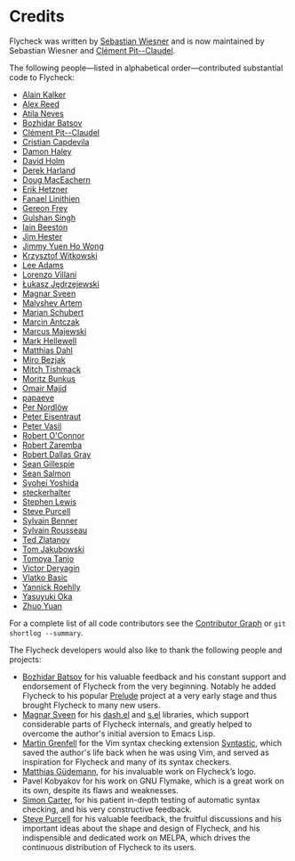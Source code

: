 Credits
=======

Flycheck was written by [Sebastian Wiesner](https://github.com/lunaryorn) and is
now maintained by Sebastian Wiesner and
[Clément Pit--Claudel](https://github.com/cpitclaudel).

The following people—listed in alphabetical order—contributed
substantial code to Flycheck:

- [Alain Kalker](https://github.com/ackalker)
- [Alex Reed](https://github.com/acr4)
- [Atila Neves](https://github.com/atilaneves)
- [Bozhidar Batsov](https://github.com/bbatsov)
- [Clément Pit--Claudel](https://github.com/cpitclaudel)
- [Cristian Capdevila](https://github.com/capdevc)
- [Damon Haley](https://github.com/dhaley)
- [David Holm](https://github.com/dholm)
- [Derek Harland](https://github.com/donkopotamus)
- [Doug MacEachern](https://github.com/dougm)
- [Erik Hetzner](https://github.com/egh)
- [Fanael Linithien](https://github.com/Fanael)
- [Gereon Frey](https://github.com/gfrey)
- [Gulshan Singh](https://github.com/gsingh93)
- [Iain Beeston](https://github.com/iainbeeston)
- [Jim Hester](https://github.com/jimhester)
- [Jimmy Yuen Ho Wong](https://github.com/wyuenho)
- [Krzysztof Witkowski](https://github.com/kwitek)
- [Lee Adams](https://github.com/leeaustinadams)
- [Lorenzo Villani](https://github.com/lvillani)
- [Łukasz Jędrzejewski](https://github.com/jedrz)
- [Magnar Sveen](https://github.com/magnars)
- [Malyshev Artem](https://github.com/proofit404)
- [Marian Schubert](https://github.com/maio)
- [Marcin Antczak](https://github.com/marcinant)
- [Marcus Majewski](https://github.com/hekto)
- [Mark Hellewell](https://github.com/markhellewell)
- [Matthias Dahl](https://github.com/BinaryKhaos)
- [Miro Bezjak](https://github.com/mbezjak)
- [Mitch Tishmack](https://github.com/mitchty)
- [Moritz Bunkus](https://github.com/mbunkus)
- [Omair Majid](https://github.com/omajid)
- [papaeye](https://github.com/papaeye)
- [Per Nordlöw](https://github.com/nordlow)
- [Peter Eisentraut](https://github.com/petere)
- [Peter Vasil](https://github.com/ptrv)
- [Robert O'Connor](https://github.com/robbyoconnor)
- [Robert Zaremba](https://github.com/robert-zaremba)
- [Robert Dallas Gray](https://github.com/rdallasgray)
- [Sean Gillespie](https://github.com/swgillespie)
- [Sean Salmon](https://github.com/phatcabbage)
- [Syohei Yoshida](https://github.com/syohex)
- [steckerhalter](https://github.com/steckerhalter)
- [Stephen Lewis](https://github.com/stephenjlewis)
- [Steve Purcell](https://github.com/purcell)
- [Sylvain Benner](https://github.com/syl20bnr)
- [Sylvain Rousseau](https://github.com/thisirs)
- [Ted Zlatanov](https://github.com/tzz)
- [Tom Jakubowski](https://github.com/tomjakubowski)
- [Tomoya Tanjo](https://github.com/tom-tan)
- [Victor Deryagin](https://github.com/vderyagin)
- [Vlatko Basic](https://github.com/vlatkoB)
- [Yannick Roehlly](https://github.com/yannick1974)
- [Yasuyuki Oka](https://github.com/yasuyk)
- [Zhuo Yuan](https://github.com/yzprofile)

For a complete list of all code contributors see the [Contributor Graph][] or
`git shortlog --summary`.

The Flycheck developers would also like to thank the following people
and projects:

- [Bozhidar Batsov](https://github.com/bbatsov) for his valuable feedback and
  his constant support and endorsement of Flycheck from the very
  beginning. Notably he added Flycheck to his popular
  [Prelude](https://github.com/bbatsov/prelude) project at a very early stage
  and thus brought Flycheck to many new users.
- [Magnar Sveen](https://github.com/magnars) for his
  [dash.el](https://github.com/magnars/dash.el) and
  [s.el](https://github.com/magnars/s.el) libraries, which support considerable
  parts of Flycheck internals, and greatly helped to overcome the author's
  initial aversion to Emacs Lisp.
- [Martin Grenfell](https://github.com/scrooloose) for the Vim syntax
  checking extension
  [Syntastic](https://github.com/scrooloose/syntastic), which saved
  the author's life back when he was using Vim, and served as
  inspiration for Flycheck and many of its syntax checkers.
- [Matthias Güdemann](https://github.com/mgudemann), for his invaluable work on
  Flycheck’s logo.
- Pavel Kobyakov for his work on GNU Flymake, which is a great work on
  its own, despite its flaws and weaknesses.
- [Simon Carter](https://github.com/bbbscarter), for his patient in-depth
  testing of automatic syntax checking, and his very constructive feedback.
- [Steve Purcell](https://github.com/purcell) for his valuable feedback, the
  fruitful discussions and his important ideas about the shape and design of
  Flycheck, and his indispensible and dedicated work on MELPA, which drives the
  continuous distribution of Flycheck to its users.

[Contributor Graph]: https://github.com/flycheck/flycheck/graphs/contributors
